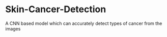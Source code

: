 # Skin-Cancer-Detection
 A CNN based model which can accurately detect types of cancer from the images
